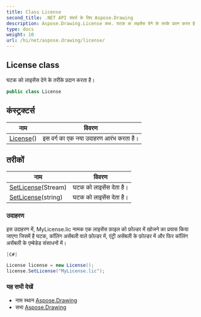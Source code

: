 ```yaml
---
title: Class License
second_title: .NET API संदर्भ के लिए Aspose.Drawing
description: Aspose.Drawing.License कक्ष. घटक क लइसेंस देने के तरके प्रदन करत है
type: docs
weight: 10
url: /hi/net/aspose.drawing/license/
---
```

## License class

घटक को लाइसेंस देने के तरीके प्रदान करता है।

```csharp
public class License
```

## कंस्ट्रक्टर्स

| नाम | विवरण |
| --- | --- |
| [License](license/)() | इस वर्ग का एक नया उदाहरण आरंभ करता है। |

## तरीकों

| नाम | विवरण |
| --- | --- |
| [SetLicense](../../aspose.drawing/license/setlicense/#setlicense)(Stream) | घटक को लाइसेंस देता है। |
| [SetLicense](../../aspose.drawing/license/setlicense/#setlicense_1)(string) | घटक को लाइसेंस देता है। |

### उदाहरण

इस उदाहरण में, MyLicense.lic नामक एक लाइसेंस फ़ाइल को फ़ोल्डर में खोजने का प्रयास किया जाएगा जिसमें है घटक, कॉलिंग असेंबली वाले फ़ोल्डर में, एंट्री असेंबली के फ़ोल्डर में और फिर कॉलिंग असेंबली के एम्बेडेड संसाधनों में।

```csharp
[C#]

License license = new License();
license.SetLicense("MyLicense.lic");

```

### यह सभी देखें

* नाम स्थान [Aspose.Drawing](../../aspose.drawing/)
* सभा [Aspose.Drawing](../../)


